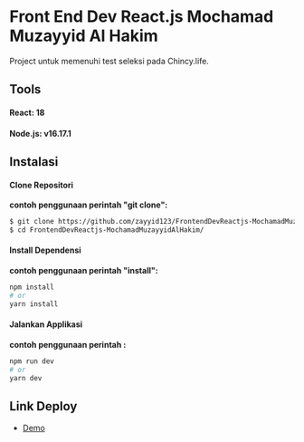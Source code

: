 
# Front End Dev React.js Mochamad Muzayyid Al Hakim

Project untuk memenuhi test seleksi pada Chincy.life.

## Tools 
#### React: 18
#### Node.js: v16.17.1

## Instalasi
#### Clone Repositori
**contoh penggunaan perintah "git clone":**
```bash
$ git clone https://github.com/zayyid123/FrontendDevReactjs-MochamadMuzayyidAlHakim.git
$ cd FrontendDevReactjs-MochamadMuzayyidAlHakim/
```

#### Install Dependensi
**contoh penggunaan perintah "install":**
```bash
npm install
# or
yarn install
```

#### Jalankan Applikasi
**contoh penggunaan perintah :**
```bash
npm run dev
# or
yarn dev
```

## Link Deploy
- [Demo](https://quiet-beignet-ac6c26.netlify.app/)




